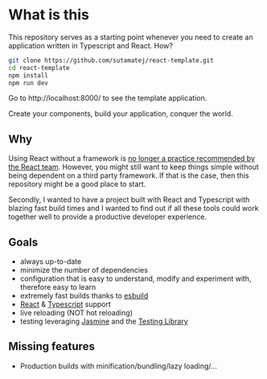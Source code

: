 # What is this

This repository serves as a starting point whenever you need to create an application written in Typescript
and React. How?

```bash
git clone https://github.com/sutamatej/react-template.git
cd react-template
npm install
npm run dev
```

Go to http://localhost:8000/ to see the template application.

Create your components, build your application, conquer the world.

## Why
Using React without a framework is [no longer a practice recommended by the React team](https://react.dev/learn/start-a-new-react-project#can-i-use-react-without-a-framework).
However, you might still want to keep things simple without being dependent on a third party framework.
If that is the case, then this repository might be a good place to start.

Secondly, I wanted to have a project built with React and Typescript with blazing fast build times and
I wanted to find out if all these tools could work together well to provide a productive developer experience.

## Goals
* always up-to-date
* minimize the number of dependencies
* configuration that is easy to understand, modify and experiment with, therefore easy to learn
* extremely fast builds thanks to [esbuild](https://esbuild.github.io/)
* [React](https://react.dev/) & [Typescript](https://www.typescriptlang.org/) support
* live reloading (NOT hot reloading)
* testing leveraging [Jasmine](https://jasmine.github.io/pages/docs_home.html) and the [Testing Library](https://testing-library.com/docs/)

## Missing features
* Production builds with minification/bundling/lazy loading/...
